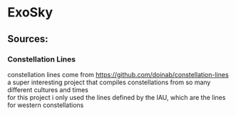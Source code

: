 # ExoSky


## Sources:

### Constellation Lines
constellation lines come from https://github.com/doinab/constellation-lines
a super interesting project that compiles constellations from so many different cultures and times  
for this project i only used the lines defined by the IAU, which are the lines for western constellations